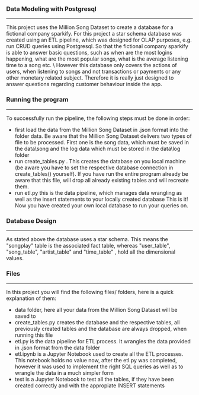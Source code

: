 ### Data Modeling with Postgresql
---
This project uses the Million Song Dataset to create a database for a fictional company sparkify. For this project a star schema database was created using an ETL pipeline, which was designed for OLAP purposes, e.g. run CRUD queries using Postgresql. So that the fictional company sparkify is able to answer basic questions, such as when are the most logins happening, what are the most popular songs, what is the average listening time to a song etc. \\
However this database only covers the actions of users, when listening to songs and not transactions or payments or any other monetary related subject. Therefore it is really just designed to answer questions regarding customer behaviour inside the app.
### Running the program
---
To successfully run the pipeline, the following steps must be done in order:
- first load the data from the Million Song Dataset in .json format into the folder data. Be aware that the Million Song Dataset delivers two types of file to be processed. First one is the song data, which must be saved in the data\song and the log data which must be stored in the data\log folder
- run create_tables.py . This creates the database on you local machine (be aware you have to set the respective database connection in create_tables() yourself). If you have run the entire program already be aware that this file, will drop all already existing tables and will recreate them.
- run etl.py this is the data pipeline, which manages data wrangling as well as the insert statements to your locally created database
This is it! Now you have created your own local database to run your queries on.

### Database Design
---
As stated above the database uses a star schema. This means the "songplay" table is the associated fact table, whereas "user_table", "song_table", "artist_table" and "time_table" , hold all the dimensional values. 

### Files
---
In this project you will find the following files/ folders, here is a quick explanation of them:
- data folder, here all your data from the Million Song Dataset will be saved to
- create_tables.py creates the database and the respective tables, all previously created tables and the database are always dropped, when running this file
- etl.py is the data pipeline for ETL process. It wrangles the data provided in .json format from the data folder
- etl.ipynb is a Jupyter Notebook used to create all the ETL processes. This notebook holds no value now, after the etl.py was completed, however it was used to implement the right SQL queries as well as to wrangle the data in a much simpler form
- test is a Jupyter Notebook to test all the tables, if they have been created correctly and with the appropiate INSERT statements
